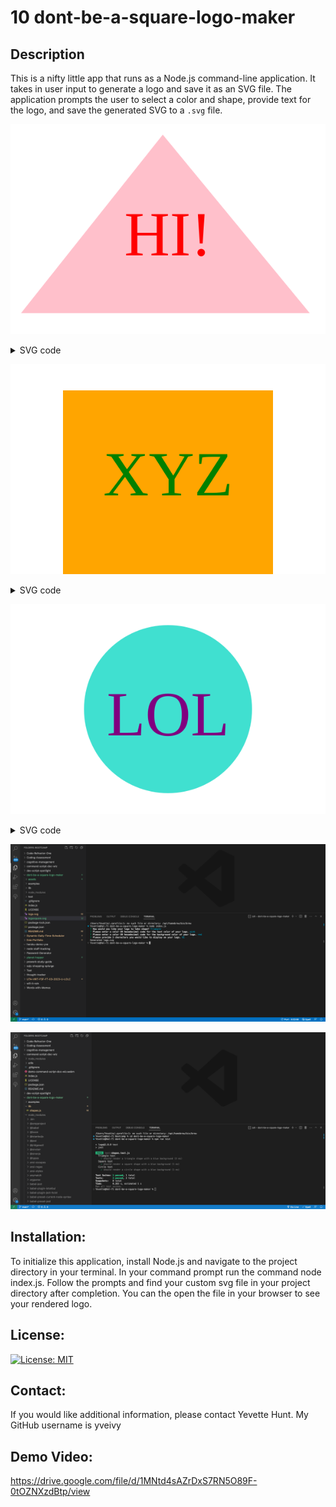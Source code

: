 # 10 dont-be-a-square-logo-maker

## Description

This is a nifty little app that runs as a Node.js command-line application. It takes in user input to generate a logo and save it as an SVG file. The application prompts the user to select a color and shape, provide text for the logo, and save the generated SVG to a `.svg` file. 


![alt text](logotriangle.svg)

<details> 
<summary>SVG code</summary>

```
@sample.svg
<svg version="1.1" width="300" height="200" xmlns="http://www.w3.org/2000/svg">Triangle<polygon points="145,10 285,180 10,180" fill="pink"/><text x="150" y="125" font-size="60" text-anchor="middle" fill="red">HI!</text></svg>
@sample.svg
```

</details>

![alt text](logosquare.svg)

<details> 
<summary>SVG code</summary>

```
@sample.svg
<svg version="1.1" width="300" height="200" xmlns="http://www.w3.org/2000/svg">Square<rect x="50" y="25" width="200" height="200" fill="orange"/><text x="150" y="125" font-size="60" text-anchor="middle" fill="green">XYZ</text></svg>
@sample.svg
```

</details>

![alt text](logocircle.svg)

<details> 
<summary>SVG code</summary>

```
@sample.svg
<svg version="1.1" width="300" height="200" xmlns="http://www.w3.org/2000/svg">Circle<circle cx="150" cy="100" r="80" fill="turquoise"/><text x="150" y="125" font-size="60" text-anchor="middle" fill="purple">LOL</text></svg>
@sample.svg
```

</details>




![alt text](./assets/dont-be-a-square-logo-maker-screencapture.png)

![alt text](./assets/dont-be-a-square-logo-maker-test-screencapture.png)

## Installation:

To initialize this application, install Node.js and navigate to the project directory in your terminal. In your command prompt run the command node index.js. Follow the prompts and find your custom svg file in your project directory after completion. You can the open the file in your browser to see your rendered logo.

## License:

[![License: MIT](https://img.shields.io/badge/License-MIT-yellow.svg)](https://opensource.org/licenses/MIT)

## Contact:

If you would like additional information, please contact Yevette Hunt.
My GitHub username is yveivy

## Demo Video: 

https://drive.google.com/file/d/1MNtd4sAZrDxS7RN5O89F-0tOZNXzdBtp/view
